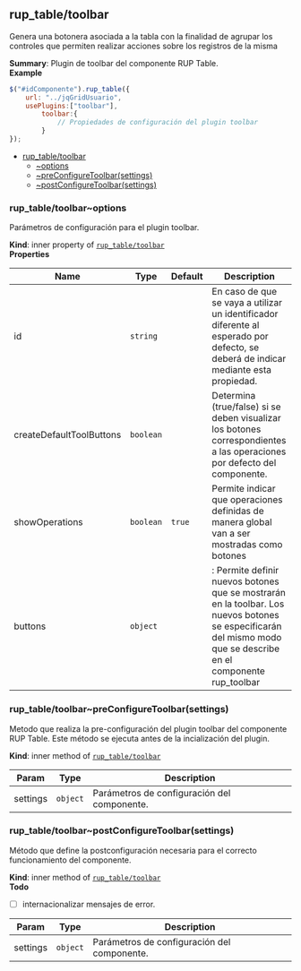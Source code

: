 <a name="module_rup_table/toolbar"></a>

## rup_table/toolbar
Genera una botonera asociada a la tabla con la finalidad de agrupar los controles que permiten realizar acciones sobre los registros de la misma

**Summary**: Plugin de toolbar del componente RUP Table.  
**Example**  
```js
$("#idComponente").rup_table({	url: "../jqGridUsuario",	usePlugins:["toolbar"],       	toolbar:{       		// Propiedades de configuración del plugin toolbar       	}});
```

* [rup_table/toolbar](#module_rup_table/toolbar)
    * [~options](#module_rup_table/toolbar..options)
    * [~preConfigureToolbar(settings)](#module_rup_table/toolbar..preConfigureToolbar)
    * [~postConfigureToolbar(settings)](#module_rup_table/toolbar..postConfigureToolbar)

<a name="module_rup_table/toolbar..options"></a>

### rup_table/toolbar~options
Parámetros de configuración para el plugin toolbar.

**Kind**: inner property of <code>[rup_table/toolbar](#module_rup_table/toolbar)</code>  
**Properties**

| Name | Type | Default | Description |
| --- | --- | --- | --- |
| id | <code>string</code> |  | En caso de que se vaya a utilizar un identificador diferente al esperado por defecto, se deberá de indicar mediante esta propiedad. |
| createDefaultToolButtons | <code>boolean</code> |  | Determina (true/false) si se deben visualizar los botones correspondientes a las operaciones por defecto del componente. |
| showOperations | <code>boolean</code> | <code>true</code> | Permite indicar que operaciones definidas de manera global van a ser mostradas como botones |
| buttons | <code>object</code> |  | : Permite definir nuevos botones que se mostrarán en la toolbar. Los nuevos botones se especificarán del mismo modo que se describe en el componente rup_toolbar |

<a name="module_rup_table/toolbar..preConfigureToolbar"></a>

### rup_table/toolbar~preConfigureToolbar(settings)
Metodo que realiza la pre-configuración del plugin toolbar del componente RUP Table.Este método se ejecuta antes de la incialización del plugin.

**Kind**: inner method of <code>[rup_table/toolbar](#module_rup_table/toolbar)</code>  

| Param | Type | Description |
| --- | --- | --- |
| settings | <code>object</code> | Parámetros de configuración del componente. |

<a name="module_rup_table/toolbar..postConfigureToolbar"></a>

### rup_table/toolbar~postConfigureToolbar(settings)
Método que define la postconfiguración necesaria para el correcto funcionamiento del componente.

**Kind**: inner method of <code>[rup_table/toolbar](#module_rup_table/toolbar)</code>  
**Todo**

- [ ] internacionalizar mensajes de error.


| Param | Type | Description |
| --- | --- | --- |
| settings | <code>object</code> | Parámetros de configuración del componente. |

